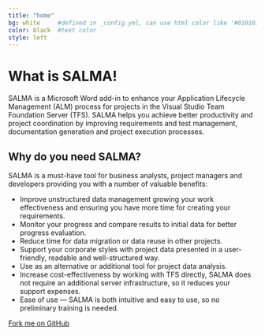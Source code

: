 ```yaml
---
title: "home"
bg: white     #defined in _config.yml, can use html color like '#010101'
color: black  #text color
style: left
---
```


# What is SALMA!
SALMA is a Microsoft Word add-in to enhance your Application Lifecycle Management (ALM) process for projects in the Visual Studio Team Foundation Server (TFS). SALMA helps you achieve better productivity and project coordination by improving requirements and test management, documentation generation and project execution processes.

## Why do you need SALMA?

SALMA is a must-have tool for business analysts, project managers and developers providing you with a number of valuable benefits:

* Improve unstructured data management growing your work effectiveness and ensuring you have more time for creating your requirements.
* Monitor your progress and compare results to initial data for better progress evaluation.
* Reduce time for data migration or data reuse in other projects.
* Support your corporate styles with project data presented in a user-friendly, readable and well-structured way.
* Use as an alternative or additional tool for project data analysis.
* Increase cost-effectiveness by working with TFS directly, SALMA does not require an additional server infrastructure, so it reduces your support expenses.
* Ease of use — SALMA is both intuitive and easy to use, so no preliminary training is needed.


<span id="forkongithub">
  <a href="{{ site.source_link }}" class="bg-blue">
    Fork me on GitHub
  </a>
</span>